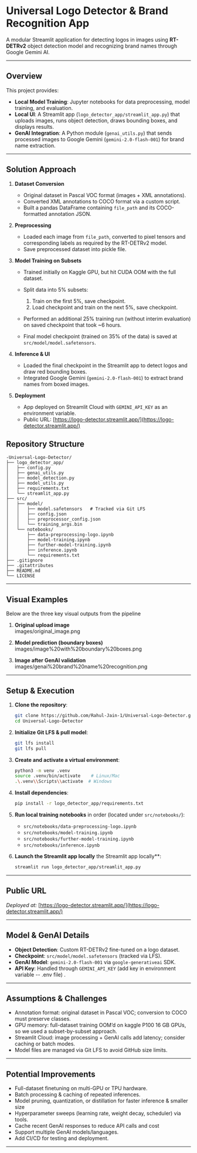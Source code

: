 # Universal Logo Detector & Brand Recognition App

A modular Streamlit application for detecting logos in images using **RT-DETRv2** object detection model and recognizing brand names through Google Gemini AI.

---

## Overview

This project provides:

* **Local Model Training**: Jupyter notebooks for data preprocessing, model training, and evaluation.
* **Local UI**: A Streamlit app (`logo_detector_app/streamlit_app.py`) that uploads images, runs object detection, draws bounding boxes, and displays results.
* **GenAI Integration**: A Python module (`genai_utils.py`) that sends processed images to Google Gemini (`gemini-2.0-flash-001`) for brand name extraction.

---

## Solution Approach

1. **Dataset Conversion**

   * Original dataset in Pascal VOC format (images + XML annotations).
   * Converted XML annotations to COCO format via a custom script.
   * Built a pandas DataFrame containing `file_path` and its COCO-formatted annotation JSON.

2. **Preprocessing**

   * Loaded each image from `file_path`, converted to pixel tensors and corresponding labels as required by the RT-DETRv2 model.
   * Save preprocessed dataset into pickle file.

3. **Model Training on Subsets**

   * Trained initially on Kaggle GPU, but hit CUDA OOM with the full dataset.
   * Split data into 5% subsets:

     1. Train on the first 5%, save checkpoint.
     2. Load checkpoint and train on the next 5%, save checkpoint.
   * Performed an additional 25% training run (without interim evaluation) on saved checkpoint that took \~6 hours.
   * Final model checkpoint (trained on 35% of the data) is saved at `src/model/model.safetensors`.

4. **Inference & UI**

   * Loaded the final checkpoint in the Streamlit app to detect logos and draw red bounding boxes.
   * Integrated Google Gemini (`gemini-2.0-flash-001`) to extract brand names from boxed images.

5. **Deployment**

   * App deployed on Streamlit Cloud with `GEMINI_API_KEY` as an environment variable.
   * Public URL: [https://logo-detector.streamlit.app/](https://logo-detector.streamlit.app/)

## Repository Structure

```plaintext
-Universal-Logo-Detector/
├── logo_detector_app/
│   ├── config.py
│   ├── genai_utils.py
│   ├── model_detection.py
│   ├── model_utils.py
│   ├── requirements.txt
│   └── streamlit_app.py
├── src/
│   ├── model/
│   │   ├── model.safetensors   # Tracked via Git LFS
│   │   ├── config.json
│   │   ├── preprocessor_config.json
│   │   └── training_args.bin
│   └── notebooks/
│       ├── data-preprocessing-logo.ipynb
│       ├── model-training.ipynb
│       ├── further-model-training.ipynb
│       ├── inference.ipynb
│       └── requirements.txt
├── .gitignore
├── .gitattributes
├── README.md
└── LICENSE
```

---

## Visual Examples

Below are the three key visual outputs from the pipeline

1. **Original upload image**  
    images/original_image.png


2. **Model prediction (boundary boxes)**  
    images/image%20with%20boundary%20boxes.png


3. **Image after GenAI validation**  
    images/genai%20brand%20name%20recognition.png

---

## Setup & Execution

1. **Clone the repository**:

   ```bash
   git clone https://github.com/Rahul-Jain-1/Universal-Logo-Detector.git
   cd Universal-Logo-Detector
   ```

2. **Initialize Git LFS & pull model**:

   ```bash
   git lfs install
   git lfs pull
   ```

3. **Create and activate a virtual environment**:

   ```bash
   python3 -m venv .venv
   source .venv/bin/activate    # Linux/Mac
   .\.venv\\Scripts\\activate  # Windows
   ```

4. **Install dependencies**:

   ```bash
   pip install -r logo_detector_app/requirements.txt
   ```

5. **Run local training notebooks** in order (located under `src/notebooks/`):

   * `src/notebooks/data-preprocessing-logo.ipynb`
   * `src/notebooks/model-training.ipynb`
   * `src/notebooks/further-model-training.ipynb`
   * `src/notebooks/inference.ipynb`

6. **Launch the Streamlit app locally** the Streamlit app locally\*\*:

   ```bash
   streamlit run logo_detector_app/streamlit_app.py
   ```


---

## Public URL

*Deployed at:*
[https://logo-detector.streamlit.app/](https://logo-detector.streamlit.app/)


---

## Model & GenAI Details

* **Object Detection**: Custom RT-DETRv2 fine-tuned on a logo dataset.
* **Checkpoint**: `src/model/model.safetensors` (tracked via LFS).
* **GenAI Model**: `gemini-2.0-flash-001` via `google-generativeai` SDK.
* **API Key**: Handled through `GEMINI_API_KEY` (add key in environment variable -- .env file) .

---

## Assumptions & Challenges

* Annotation format: original dataset in Pascal VOC; conversion to COCO must preserve classes.
* GPU memory: full-dataset training OOM’d on kaggle P100 16 GB GPUs, so we used a subset-by-subset approach.
* Streamlit Cloud: image processing + GenAI calls add latency; consider caching or batch modes.
* Model files are managed via Git LFS to avoid GitHub size limits.

---

## Potential Improvements

* Full-dataset finetuning on multi-GPU or TPU hardware.
* Batch processing & caching of repeated inferences.
* Model pruning, quantization, or distillation for faster inference & smaller size
* Hyperparameter sweeps (learning rate, weight decay, scheduler) via tools.
* Cache recent GenAI responses to reduce API calls and cost
* Support multiple GenAI models/languages.
* Add CI/CD for testing and deployment.

---

